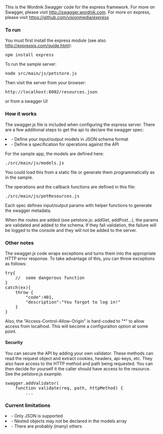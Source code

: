 This is the Wordnik Swagger code for the express framework.  For more on Swagger, please visit http://swagger.wordnik.com.  For more on express, please visit https://github.com/visionmedia/express

### To run

You must first install the express module (see also http://expressjs.com/guide.html):

<pre>
npm install express
</pre>

To run the sample server:
<pre>
node src/main/js/petstore.js
</pre>

Then visit the server from your browser:

<pre>
http://localhost:8002/resources.json
</pre>

or from a swagger UI

### How it works
The swagger.js file is included when configuring the express server.  There
are a few additional steps to get the api to declare the swagger spec:

<li> - Define your input/output models in JSON schema format
<li> - Define a specification for operations against the API

For the sample app, the models are defined here:

<pre>
./src/main/js/models.js
</pre>

You could load this from a static file or generate them programmatically as in the
sample.

The operations and the callback functions are defined in this file:

<pre>
./src/main/js/petResources.js
</pre>

Each spec defines input/output params with helper functions to generate the swagger
metadata.

When the routes are added (see petstore.js: addGet, addPost...), the params
are validated and added to the schema.  If they fail validation, the failure
will be logged to the console and they will not be added to the server.

### Other notes
The swagger.js code wraps exceptions and turns them into the appropriate HTTP
error response.  To take advantage of this, you can throw exceptions as follows:

<pre>
try{
	//	some dangerous function
}
catch(ex){
	throw {
		"code":401,
		"description":"You forgot to log in!"
	}
}
</pre>

Also, the "Access-Control-Allow-Origin" is hard-coded to "*" to allow access from
localhost.  This will become a configuraiton option at some point.

#### Security
You can secure the API by adding your own validator.  These methods can read the
request object and extract cookies, headers, api-keys, etc.  They also have
access to the HTTP method and path being requested.  You can then decide for
yourself it the caller should have access to the resource.  See the petstore.js
example:

<pre>
swagger.addValidator(
	function validate(req, path, httpMethod) {
		...
</pre>


### Current limitations

<li> - Only JSON is supported </li>
<li> - Nested objects may not be declared in the models array </li>
<li> - There are probably (many) others </li>
